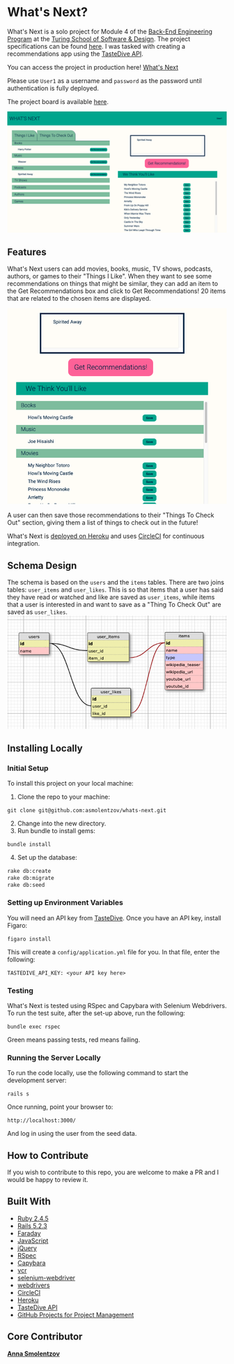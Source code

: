 # What's Next?
What's Next is a solo project for Module 4 of the [Back-End Engineering Program](https://turing.io/programs/back-end-engineering/) at the [Turing School of Software & Design](https://turing.io/). The project specifications can be found [here](http://backend.turing.io/module4/projects/take_home_challenge/take_home_challenge_spec). I was tasked with creating a recommendations app using the [TasteDive API](https://tastedive.com/read/api). 

You can access the project in production here! [What's Next](https://quiet-cove-38152.herokuapp.com/) 

Please use `User1` as a username and `password` as the password until authentication is fully deployed. 

The project board is available [here](https://github.com/asmolentzov/whats-next/projects/1).

![What's Next](readme_images/whats_next.png)

## Features
What's Next users can add movies, books, music, TV shows, podcasts, authors, or games to their "Things I Like". When they want to see some recommendations on things that might be similar, they can add an item to the Get Recommendations box and click to Get Recommendations! 20 items that are related to the chosen items are displayed.

![Recommendations](readme_images/recommendations.png)

A user can then save those recommendations to their "Things To Check Out" section, giving them a list of things to check out in the future! 

What's Next is [deployed on Heroku](https://quiet-cove-38152.herokuapp.com/) and uses [CircleCI](https://circleci.com/gh/asmolentzov/whats-next) for continuous integration.

## Schema Design
The schema is based on the `users` and the `items` tables. There are two joins tables: `user_items` and `user_likes`. This is so that items that a user has said they have read or watched and like are saved as `user_items`, while items that a user is interested in and want to save as a "Thing To Check Out" are saved as `user_likes`. 
![Schema](readme_images/schema.png)

## Installing Locally
### Initial Setup
To install this project on your local machine:
1. Clone the repo to your machine: 
```
git clone git@github.com:asmolentzov/whats-next.git
```
2. Change into the new directory.
3. Run bundle to install gems:
```
bundle install
```
4. Set up the database:
```
rake db:create
rake db:migrate
rake db:seed
```

### Setting up Environment Variables
You will need an API key from [TasteDive](https://tastedive.com/read/api). Once you have an API key, install Figaro:
```
figaro install
```
This will create a `config/application.yml` file for you. In that file, enter the following:
```
TASTEDIVE_API_KEY: <your API key here>
```

### Testing
What's Next is tested using RSpec and Capybara with Selenium Webdrivers. To run the test suite, after the set-up above, run the following: 
```
bundle exec rspec
```
Green means passing tests, red means failing. 

### Running the Server Locally
To run the code locally, use the following command to start the development server: 
```
rails s
```
Once running, point your browser to: 
```
http://localhost:3000/
```
And log in using the user from the seed data.

## How to Contribute
If you wish to contribute to this repo, you are welcome to make a PR and I would be happy to review it. 

## Built With
* [Ruby 2.4.5](https://ruby-doc.org/core-2.4.5/)
* [Rails 5.2.3](https://guides.rubyonrails.org/)
* [Faraday](https://github.com/lostisland/faraday)
* [JavaScript](https://www.javascript.com/)
* [jQuery](https://jquery.com/)
* [RSpec](http://rspec.info/)
* [Capybara](https://github.com/teamcapybara/capybara/blob/3.12_stable/README.md)
* [vcr](https://github.com/vcr/vcr)
* [selenium-webdriver](https://www.seleniumhq.org/projects/webdriver)
* [webdrivers](https://github.com/titusfortner/webdrivers)
* [CircleCI](https://circleci.com/gh/asmolentzov/whats-next)
* [Heroku](https://heroku.com/)
* [TasteDive API](https://tastedive.com/read/api)
* [GitHub Projects for Project Management](https://help.github.com/articles/about-project-boards/)

## Core Contributor
**[Anna Smolentzov](https://github.com/asmolentzov)**